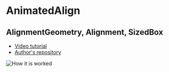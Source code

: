 # AnimatedAlign
## AlignmentGeometry, Alignment, SizedBox

- [Video tutorial](https://youtu.be/1sg2kbZ0MkA)
- [Author's repository](https://github.com/TheTechDesigner/AnimatedAlign)

![How it is worked](/img/action.gif "How it is worked")
